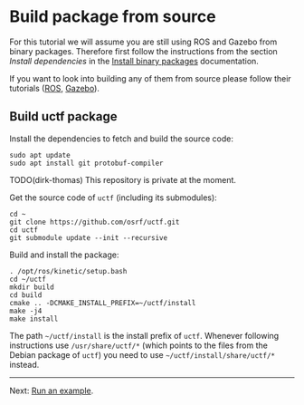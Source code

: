 # Build package from source

For this tutorial we will assume you are still using ROS and Gazebo from binary packages.
Therefore first follow the instructions from the section *Install dependencies* in the [Install binary packages](../install_binary.md) documentation.

If you want to look into building any of them from source please follow their tutorials ([ROS](http://wiki.ros.org/kinetic/Installation/Source), [Gazebo](http://gazebosim.org/tutorials?tut=install_from_source)).

## Build uctf package

Install the dependencies to fetch and build the source code:

```console
sudo apt update
sudo apt install git protobuf-compiler
```

TODO(dirk-thomas) This repository is private at the moment.

Get the source code of `uctf` (including its submodules):

```console
cd ~
git clone https://github.com/osrf/uctf.git
cd uctf
git submodule update --init --recursive
```

Build and install the package:

```console
. /opt/ros/kinetic/setup.bash
cd ~/uctf
mkdir build
cd build
cmake .. -DCMAKE_INSTALL_PREFIX=~/uctf/install
make -j4
make install
```

The path `~/uctf/install` is the install prefix of `uctf`.
Whenever following instructions use `/usr/share/uctf/*` (which points to the files from the Debian package of `uctf`) you need to use `~/uctf/install/share/uctf/*` instead.

---

Next: [Run an example](../run_example/readme.md).
